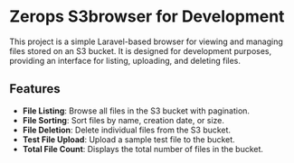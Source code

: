 # Zerops S3browser for Development

This project is a simple Laravel-based browser for viewing and managing files stored on an S3 bucket. It is designed for development purposes, providing an interface for listing, uploading, and deleting files.

## Features

- **File Listing**: Browse all files in the S3 bucket with pagination.
- **File Sorting**: Sort files by name, creation date, or size.
- **File Deletion**: Delete individual files from the S3 bucket.
- **Test File Upload**: Upload a sample test file to the bucket.
- **Total File Count**: Displays the total number of files in the bucket.

